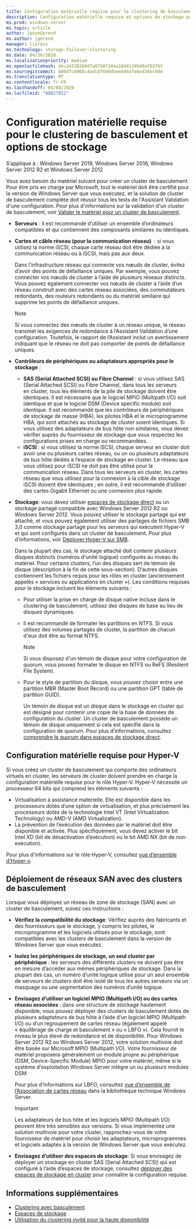 ```yaml
---
title: Configuration matérielle requise pour le clustering de basculement et options de stockage
description: Configuration matérielle requise et options de stockage pour la création d’un cluster de basculement.
ms.prod: windows-server
ms.topic: article
author: JasonGerend
ms.author: jgerend
manager: lizross
ms.technology: storage-failover-clustering
ms.date: 04/26/2018
ms.localizationpriority: medium
ms.openlocfilehash: dec242282b0d7a07b8f244a1044134bd8af03f6f
ms.sourcegitcommit: b00d7c8968c4adc8f699dbee694afe6ed36bc9de
ms.translationtype: MT
ms.contentlocale: fr-FR
ms.lasthandoff: 04/08/2020
ms.locfileid: "80827852"
---
```

# <a name="failover-clustering-hardware-requirements-and-storage-options"></a>Configuration matérielle requise pour le clustering de basculement et options de stockage

S’applique à : Windows Server 2019, Windows Server 2016, Windows Server 2012 R2 et Windows Server 2012

Vous avez besoin du matériel suivant pour créer un cluster de basculement. Pour être pris en charge par Microsoft, tout le matériel doit être certifié pour la version de Windows Server que vous exécutez, et la solution de cluster de basculement complète doit réussir tous les tests de l'Assistant Validation d'une configuration. Pour plus d'informations sur la validation d'un cluster de basculement, voir [Valider le matériel pour un cluster de basculement](<https://docs.microsoft.com/previous-versions/windows/it-pro/windows-server-2012-r2-and-2012/jj134244(v%3dws.11)>).

- **Serveurs** : il est recommandé d’utiliser un ensemble d’ordinateurs compatibles et qui contiennent des composants similaires ou identiques.
- **Cartes et câble réseau (pour la communication réseau)**  : si vous utilisez la norme iSCSI, chaque carte réseau doit être dédiée à la communication réseau ou à iSCSI, mais pas aux deux.

    Dans l’infrastructure réseau qui connecte vos nœuds de cluster, évitez d’avoir des points de défaillance uniques. Par exemple, vous pouvez connecter vos nœuds de cluster à l’aide de plusieurs réseaux distincts. Vous pouvez également connecter vos nœuds de cluster à l’aide d’un réseau construit avec des cartes réseau associées, des commutateurs redondants, des routeurs redondants ou du matériel similaire qui supprime les points de défaillance uniques.

    >[!NOTE]
    >Si vous connectez des nœuds de cluster à un réseau unique, le réseau transmet les exigences de redondance à l’Assistant Validation d’une configuration. Toutefois, le rapport de l’Assistant inclut un avertissement indiquant que le réseau ne doit pas comporter de points de défaillance uniques.

- **Contrôleurs de périphériques ou adaptateurs appropriés pour le stockage** :

  - **SAS (Serial Attached SCSI) ou Fibre Channel** : si vous utilisez SAS (Serial Attached SCSI) ou Fibre Channel, dans tous les serveurs en cluster, tous les éléments de la pile de stockage doivent être identiques. Il est nécessaire que le logiciel MPIO (Multipath I/O) soit identique et que le logiciel DSM (Device specific module) soit identique. Il est recommandé que les contrôleurs de périphériques de stockage de masse (HBA), les pilotes HBA et le microprogramme HBA, qui sont attachés au stockage de cluster soient identiques. Si vous utilisez des adaptateurs de bus hôte non similaires, vous devez vérifier auprès du fournisseur de stockage que vous respectez les configurations prises en charge ou recommandées.
  - **iSCSI** : si vous utilisez la norme iSCSI, chaque serveur en cluster doit avoir une ou plusieurs cartes réseau, ou un ou plusieurs adaptateurs de bus hôte dédiés à l’espace de stockage en cluster. Le réseau que vous utilisez pour iSCSI ne doit pas être utilisé pour la communication réseau. Dans tous les serveurs en cluster, les cartes réseau que vous utilisez pour la connexion à la cible de stockage iSCSI doivent être identiques ; en outre, il est recommandé d’utiliser des cartes Gigabit Ethernet ou une connexion plus rapide.
- **Stockage**: vous devez utiliser [espaces de stockage direct](../storage/storage-spaces/storage-spaces-direct-overview.md) ou un stockage partagé compatible avec Windows Server 2012 R2 ou Windows Server 2012. Vous pouvez utiliser le stockage partagé qui est attaché, et vous pouvez également utiliser des partages de fichiers SMB 3,0 comme stockage partagé pour les serveurs qui exécutent Hyper-V et qui sont configurés dans un cluster de basculement. Pour plus d’informations, voir [Déployer Hyper-V sur SMB](<https://docs.microsoft.com/previous-versions/windows/it-pro/windows-server-2012-r2-and-2012/jj134187(v%3dws.11)>).

    Dans la plupart des cas, le stockage attaché doit contenir plusieurs disques distincts (numéros d'unité logique) configurés au niveau du matériel. Pour certains clusters, l’un des disques sert de témoin de disque (description à la fin de cette sous-section). D’autres disques contiennent les fichiers requis pour les rôles en cluster (anciennement appelés « services ou applications en cluster »). Les conditions requises pour le stockage incluent les éléments suivants :

  - Pour utiliser la prise en charge de disque native incluse dans le clustering de basculement, utilisez des disques de base au lieu de disques dynamiques.
  - Il est recommandé de formater les partitions en NTFS. Si vous utilisez des volumes partagés de cluster, la partition de chacun d'eux doit être au format NTFS.

    >[!NOTE]
    >Si vous disposez d'un témoin de disque pour votre configuration de quorum, vous pouvez formater le disque en NTFS ou ReFS (Resilient File System).

  - Pour le style de partition du disque, vous pouvez choisir entre une partition MBR (Master Boot Record) ou une partition GPT (table de partition GUID).

    Un témoin de disque est un disque dans le stockage en cluster qui est désigné pour contenir une copie de la base de données de configuration du cluster. Un cluster de basculement possède un témoin de disque uniquement si cela est spécifié dans la configuration de quorum. Pour plus d’informations, consultez [comprendre le quorum dans espaces de stockage direct](../storage/storage-spaces/understand-quorum.md).

## <a name="hardware-requirements-for-hyper-v"></a>Configuration matérielle requise pour Hyper-V

Si vous créez un cluster de basculement qui comporte des ordinateurs virtuels en cluster, les serveurs de cluster doivent prendre en charge la configuration matérielle requise pour le rôle Hyper-V. Hyper-V nécessite un processeur 64 bits qui comprend les éléments suivants :

- Virtualisation à assistance matérielle. Elle est disponible dans les processeurs dotés d’une option de virtualisation, et plus précisément les processeurs dotés de la technologie Intel VT (Intel Virtualization Technology) ou AMD-V (AMD Virtualization).
- La prévention de l’exécution des données par le matériel doit être disponible et activée. Plus spécifiquement, vous devez activer le bit Intel XD (bit de désactivation d’exécution) ou le bit AMD NX (bit de non-exécution).

Pour plus d’informations sur le rôle Hyper-V, consultez [vue d’ensemble d’Hyper-v](<https://docs.microsoft.com/previous-versions/windows/it-pro/windows-server-2012-r2-and-2012/hh831531(v%3dws.11)>).

## <a name="deploying-storage-area-networks-with-failover-clusters"></a>Déploiement de réseaux SAN avec des clusters de basculement

Lorsque vous déployez un réseau de zone de stockage (SAN) avec un cluster de basculement, suivez ces instructions :

- **Vérifiez la compatibilité du stockage**: Vérifiez auprès des fabricants et des fournisseurs que le stockage, y compris les pilotes, le microprogramme et les logiciels utilisés pour le stockage, sont compatibles avec les clusters de basculement dans la version de Windows Server que vous exécutez.
- **Isolez les périphériques de stockage, un seul cluster par périphérique** : les serveurs des différents clusters ne doivent pas être en mesure d’accéder aux mêmes périphériques de stockage. Dans la plupart des cas, un numéro d’unité logique utilisé pour un seul ensemble de serveurs de clusters doit être isolé de tous les autres serveurs via un masquage ou une segmentation des numéros d’unité logique.
- **Envisagez d’utiliser un logiciel MPIO (Multipath I/O) ou des cartes réseau associées** : dans une structure de stockage hautement disponible, vous pouvez déployer des clusters de basculement dotés de plusieurs adaptateurs de bus hôte à l’aide d’un logiciel MPIO (Multipath I/O) ou d’un regroupement de cartes réseau (également appelé « équilibrage de charge et basculement » ou « LBFO »). Cela fournit le niveau le plus élevé de redondance et de disponibilité. Pour Windows Server 2012 R2 ou Windows Server 2012, votre solution multivoie doit être basée sur Microsoft MPIO (Multipath I/O). Votre fournisseur de matériel proposera généralement un module propre au périphérique (DSM, Device-Specific Module) MPIO pour votre matériel, même si le système d'exploitation Windows Server intègre un ou plusieurs modules DSM.

    Pour plus d’informations sur LBFO, consultez [vue d’ensemble de l’Association de cartes réseau](https://docs.microsoft.com/windows-server/networking/technologies/nic-teaming/nic-teaming) dans la bibliothèque technique Windows Server.

    >[!IMPORTANT]
    >Les adaptateurs de bus hôte et les logiciels MPIO (Multipath I/O) peuvent être très sensibles aux versions. Si vous implémentez une solution multivoie pour votre cluster, rapprochez-vous de votre fournisseur de matériel pour choisir les adaptateurs, microprogrammes et logiciels adaptés à la version de Windows Server que vous exécutez.

- **Envisagez d’utiliser des espaces de stockage**: Si vous envisagez de déployer un stockage en cluster SAS (Serial Attached SCSI) qui est configuré à l’aide d’espaces de stockage, consultez [déployer des espaces de stockage en cluster](<https://docs.microsoft.com/previous-versions/windows/it-pro/windows-server-2012-r2-and-2012/jj822937(v%3dws.11)>) pour connaître la configuration requise.

## <a name="more-information"></a>Informations supplémentaires

- [Clustering avec basculement](failover-clustering.md)
- [Espaces de stockage](<https://docs.microsoft.com/previous-versions/windows/it-pro/windows-server-2012-r2-and-2012/hh831739(v%3dws.11)>)
- [Utilisation du clustering invité pour la haute disponibilité](<https://docs.microsoft.com/previous-versions/windows/it-pro/windows-server-2012-r2-and-2012/dn440540(v%3dws.11)>)